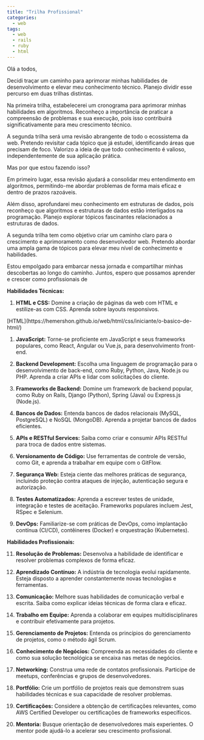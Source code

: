 ```yaml
---
title: "Trilha Profissional"
categories:
  - web
tags:
  - web
  - rails
  - ruby
  - html
---
```

Olá a todos,

Decidi traçar um caminho para aprimorar minhas habilidades de desenvolvimento e elevar meu conhecimento técnico. Planejo dividir esse percurso em duas trilhas distintas.

Na primeira trilha, estabelecerei um cronograma para aprimorar minhas habilidades em algoritmos. Reconheço a importância de praticar a compreensão de problemas e sua execução, pois isso contribuirá significativamente para meu crescimento técnico.

A segunda trilha será uma revisão abrangente de todo o ecossistema da web. Pretendo revisitar cada tópico que já estudei, identificando áreas que precisam de foco. Valorizo a ideia de que todo conhecimento é valioso, independentemente de sua aplicação prática.

Mas por que estou fazendo isso?

Em primeiro lugar, essa revisão ajudará a consolidar meu entendimento em algoritmos, permitindo-me abordar problemas de forma mais eficaz e dentro de prazos razoáveis.

Além disso, aprofundarei meu conhecimento em estruturas de dados, pois reconheço que algoritmos e estruturas de dados estão interligados na programação. Planejo explorar tópicos fascinantes relacionados a estruturas de dados.

A segunda trilha tem como objetivo criar um caminho claro para o crescimento e aprimoramento como desenvolvedor web. Pretendo abordar uma ampla gama de tópicos para elevar meu nível de conhecimento e habilidades.

Estou empolgado para embarcar nessa jornada e compartilhar minhas descobertas ao longo do caminho. Juntos, espero que possamos aprender e crescer como profissionais de

**Habilidades Técnicas:**

1. **HTML e CSS:** Domine a criação de páginas da web com HTML e estilize-as com CSS. Aprenda sobre layouts responsivos.
<p>
[HTML](https://hemershon.github.io/web/html/css/iniciante/o-basico-de-html/)

1. **JavaScript:** Torne-se proficiente em JavaScript e seus frameworks populares, como React, Angular ou Vue.js, para desenvolvimento front-end.

2. **Backend Development:** Escolha uma linguagem de programação para o desenvolvimento de back-end, como Ruby, Python, Java, Node.js ou PHP. Aprenda a criar APIs e lidar com solicitações do cliente.

3. **Frameworks de Backend:** Domine um framework de backend popular, como Ruby on Rails, Django (Python), Spring (Java) ou Express.js (Node.js).

4. **Bancos de Dados:** Entenda bancos de dados relacionais (MySQL, PostgreSQL) e NoSQL (MongoDB). Aprenda a projetar bancos de dados eficientes.

5. **APIs e RESTful Services:** Saiba como criar e consumir APIs RESTful para troca de dados entre sistemas.

6. **Versionamento de Código:** Use ferramentas de controle de versão, como Git, e aprenda a trabalhar em equipe com o GitFlow.

7. **Segurança Web:** Esteja ciente das melhores práticas de segurança, incluindo proteção contra ataques de injeção, autenticação segura e autorização.

8.  **Testes Automatizados:** Aprenda a escrever testes de unidade, integração e testes de aceitação. Frameworks populares incluem Jest, RSpec e Selenium.

9.  **DevOps:** Familiarize-se com práticas de DevOps, como implantação contínua (CI/CD), contêineres (Docker) e orquestração (Kubernetes).

**Habilidades Profissionais:**

11. **Resolução de Problemas:** Desenvolva a habilidade de identificar e resolver problemas complexos de forma eficaz.

12. **Aprendizado Contínuo:** A indústria de tecnologia evolui rapidamente. Esteja disposto a aprender constantemente novas tecnologias e ferramentas.

13. **Comunicação:** Melhore suas habilidades de comunicação verbal e escrita. Saiba como explicar ideias técnicas de forma clara e eficaz.

14. **Trabalho em Equipe:** Aprenda a colaborar em equipes multidisciplinares e contribuir efetivamente para projetos.

15. **Gerenciamento de Projetos:** Entenda os princípios do gerenciamento de projetos, como o método ágil Scrum.

16. **Conhecimento de Negócios:** Compreenda as necessidades do cliente e como sua solução tecnológica se encaixa nas metas de negócios.

17. **Networking:** Construa uma rede de contatos profissionais. Participe de meetups, conferências e grupos de desenvolvedores.

18. **Portfólio:** Crie um portfólio de projetos reais que demonstrem suas habilidades técnicas e sua capacidade de resolver problemas.

19. **Certificações:** Considere a obtenção de certificações relevantes, como AWS Certified Developer ou certificações de frameworks específicos.

20. **Mentoria:** Busque orientação de desenvolvedores mais experientes. O mentor pode ajudá-lo a acelerar seu crescimento profissional.